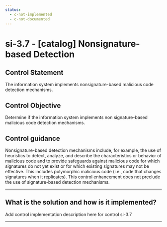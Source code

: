 ```yaml
---
status:
  - c-not-implemented
  - c-not-documented
---
```


# si-3.7 - \[catalog\] Nonsignature-based Detection

## Control Statement

The information system implements nonsignature-based malicious code detection mechanisms.

## Control Objective

Determine if the information system implements non signature-based malicious code detection mechanisms.

## Control guidance

Nonsignature-based detection mechanisms include, for example, the use of heuristics to detect, analyze, and describe the characteristics or behavior of malicious code and to provide safeguards against malicious code for which signatures do not yet exist or for which existing signatures may not be effective. This includes polymorphic malicious code (i.e., code that changes signatures when it replicates). This control enhancement does not preclude the use of signature-based detection mechanisms.

______________________________________________________________________

## What is the solution and how is it implemented?

Add control implementation description here for control si-3.7

______________________________________________________________________
